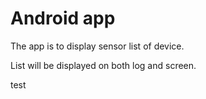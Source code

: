 # Android app

The app is to display sensor list of device.

List will be displayed on both log and screen.

test